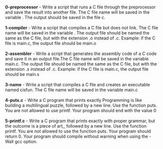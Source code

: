 **0-preprocessor** - Write a script that runs a C file through the preprocessor and save the result into another file. The C file name will be saved in the variable . The output should be saved in the file c.<br/><br/>
**1-compiler** - Write a script that compiles a C file but does not link. The C file name will be saved in the variable . The output file should be named the same as the C file, but with the extension .o instead of .c. Example: if the C file is main.c, the output file should be main.o<br/><br/>
**2-assembler** - Write a script that generates the assembly code of a C code and save it in an output file.The C file name will be saved in the variable main.c. The output file should be named the same as the C file, but with the extension .s instead of .c. Example: if the C file is main.c, the output file should be main.s<br/><br/>
**3-name** - Write a script that compiles a C file and creates an executable named cisfun. The C file name will be saved in the variable main.c<br/><br/>
**4-puts.c** - Write a C program that prints exactly Programming is like building a multilingual puzzle, followed by a new line. Use the function puts. You are not allowed to use printf. Your program should end with the value 0<br/><br/>
**5-printf.c** - Write a C program that prints exactly with proper grammar, but the outcome is a piece of art,, followed by a new line. Use the function printf. You are not allowed to use the function puts. Your program should return 0. Your program should compile without warning when using the -Wall gcc option.<br/><br/>
